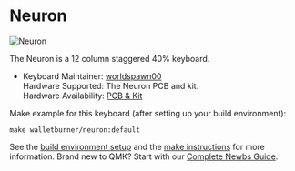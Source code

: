 # Neuron

![Neuron](https://i.imgur.com/HeeUwVj.png)  

The Neuron is a 12 column staggered 40% keyboard.  

* Keyboard Maintainer: [worldspawn00](https://github.com/worldspawn00/)  
Hardware Supported: The Neuron PCB and kit.  
Hardware Availability: [PCB & Kit](https://geekhack.org/index.php?topic=102681.0)  

Make example for this keyboard (after setting up your build environment):

    make walletburner/neuron:default

See the [build environment setup](https://docs.qmk.fm/#/getting_started_build_tools) and the [make instructions](https://docs.qmk.fm/#/getting_started_make_guide) for more information. Brand new to QMK? Start with our [Complete Newbs Guide](https://docs.qmk.fm/#/newbs).
